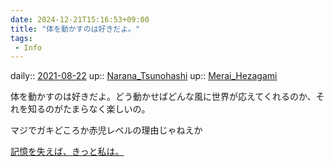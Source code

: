 ```yaml
---
date: 2024-12-21T15:16:53+09:00
title: "体を動かすのは好きだよ。"
tags:
 - Info
---
```


daily:: [2021-08-22](Daily_Note/2021-08-22.md)
up:: [Narana_Tsunohashi](../Bar/Novel/Nacaria/Narana_Tsunohashi.md)
up:: [Merai_Hezagami](../Bar/Novel/Nacaria/Merai_Hezagami.md)

体を動かすのは好きだよ。どう動かせばどんな風に世界が応えてくれるのか、それを知るのがたまらなく楽しいの。

マジでガキどころか赤児レベルの理由じゃねえか

[記憶を失えば、きっと私は。](../Info/記憶を失えば、きっと私は。.md)